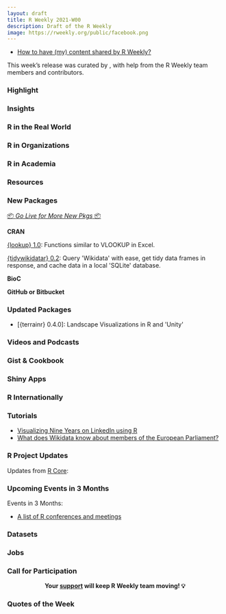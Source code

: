 ```yaml
---
layout: draft
title: R Weekly 2021-W00
description: Draft of the R Weekly
image: https://rweekly.org/public/facebook.png
---
```



+ [How to have (my) content shared by R Weekly?](https://github.com/rweekly/rweekly.org#how-to-have-my-content-shared-by-r-weekly)

This week’s release was curated by [](), with help from the R Weekly team members and contributors.



###  Highlight



### Insights



### R in the Real World



###  R in Organizations



###  R in Academia



###  Resources



###  New Packages

<p class="added-hostname"><a href="https://rweekly.org/live" target="_blank" class="externalLink">📦 <i>Go Live for More New Pkgs</i> 📦</a></p>

**CRAN**

[{lookup} 1.0](https://kwstat.github.io/lookup/): Functions similar to VLOOKUP in Excel.

[{tidywikidatar} 0.2](https://edjnet.github.io/tidywikidatar/): Query 'Wikidata' with ease, get tidy data frames in response, and cache data in a local 'SQLite' database.

**BioC**



**GitHub or Bitbucket**



### Updated Packages

+ [{terrainr} 0.4.0]: Landscape Visualizations in R and 'Unity'


###  Videos and Podcasts



### Gist & Cookbook



### Shiny Apps



### R Internationally



###  Tutorials

+ [Visualizing Nine Years on LinkedIn using R](https://towardsdatascience.com/nine-years-on-linkedin-in-data-b34047c77223)
+ [What does Wikidata know about members of the European Parliament?](https://medium.com/european-data-journalism-network/a-new-r-package-for-exploring-the-wealth-of-information-stored-by-wikidata-fe85e82b6440)

<!--<div class="post-more-begin></div><div class="post-more-end"></div>-->

###  R Project Updates

Updates from [R Core](http://developer.r-project.org/blosxom.cgi/R-devel/NEWS):


###  Upcoming Events in 3 Months

Events in 3 Months:


+ [A list of R conferences and meetings](https://jumpingrivers.github.io/meetingsR/virtual-events.html)


### Datasets

### Jobs




###  Call for Participation


<p class="hide-support added-hostname support-rweekly" style="text-align: center;font-weight: bold;">Your <a class="non-visited externalLink" href="https://www.patreon.com/rweekly" onclick="pas(this)">support</a> will keep R Weekly team moving! 💡</p>

###  Quotes of the Week

